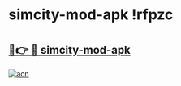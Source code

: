 # simcity-mod-apk !rfpzc

# <h2><a href="https://qp18q0.esa.edu.pl?title=simcity-mod-apk&ref=rfpzc">🔗👉 🔴 simcity-mod-apk</a></h2>

[![acn](https://github.com/user-attachments/assets/0f9c940e-d8b0-45ae-aac7-cd30a18b3e1c)](https://qp18q0.esa.edu.pl?title=simcity-mod-apk&ref=rfpzc)

